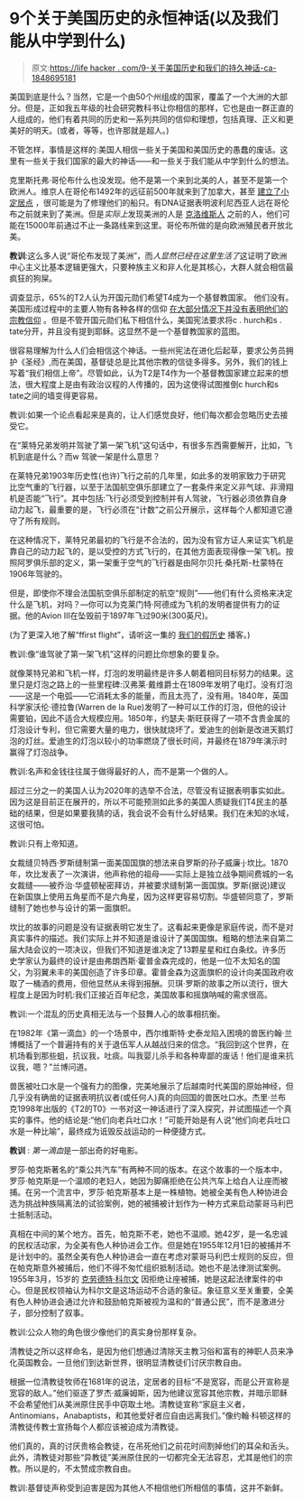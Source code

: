 # 9个关于美国历史的永恒神话(以及我们能从中学到什么)

> 原文:[https://life hacker . com/9-关于美国历史和我们的持久神话-ca-1848695181](https://lifehacker.com/9-enduring-myths-about-american-history-and-what-we-ca-1848695181)

美国到底是什么？当然，它是一个由50个州组成的国家，覆盖了一个大洲的大部分。但是，正如我五年级的社会研究教科书让你相信的那样，它也是由一群正直的人组成的，他们有着共同的历史和一系列共同的信仰和理想，包括真理、正义和更美好的明天。(或者，等等，也许那就是超人。)

不管怎样，事情是这样的:美国人相信一些关于美国和美国历史的愚蠢的废话。这里有一些关于我们国家的最大的神话——和一些关于我们能从中学到什么的想法。

克里斯托弗·哥伦布什么也没发现。他不是第一个来到北美的人，甚至不是第一个欧洲人。维京人在哥伦布1492年的远征前500年就来到了加拿大，甚至 [建立了小定居点](https://whc.unesco.org/en/list/4/) ，很可能是为了修理他们的船只。有DNA证据表明波利尼西亚人远在哥伦布之前就来到了美洲。但是*实际上*发现美洲的人是 [克洛维斯人](https://www.nationalgeographic.com/science/article/native-people-americans-clovis-news) 之前的人，他们可能在15000年前通过不止一条路线来到这里。哥伦布所做的是向欧洲殖民者开放北美。

**教训**:这么多人说“哥伦布发现了美洲”，而*人显然已经在这里生活了*这证明了欧洲中心主义比基本逻辑更强大，只要种族主义和非人化是其核心，大群人就会相信最疯狂的狗屎。

调查显示，65%的T2人认为开国元勋们希望T4成为一个基督教国家。 他们没有。美国形成过程中的主要人物有各种各样的信仰 [在大部分情况下并没有表明他们的宗教信仰](https://allthatsinteresting.com/founding-fathers-religion) 。但是不管开国元勋们私下相信什么，美国宪法要求将c . hurch和s . tate分开，并且没有提到耶稣。这显然不是一个基督教国家的蓝图。

很容易理解为什么人们会相信这个神话。一些州宪法在进化后起草，要求公务员拥护《圣经》,而在美国，基督徒总是比其他宗教的信徒多得多。另外，我们的钱上写着“我们相信上帝”。尽管如此，认为T2是T4作为一个基督教国家建立起来的想法，很大程度上是由有政治议程的人传播的，因为这使得试图推倒c hurch和s tate之间的墙变得更容易。

教训:如果一个论点看起来是真的，让人们感觉良好，他们每次都会忽略历史去接受它。

在“莱特兄弟发明并驾驶了第一架飞机”这句话中，有很多东西需要解开，比如，飞机到底是什么？而w 驾驶一架是什么意思？

在莱特兄弟1903年历史性(也许)飞行之前的几年里，如此多的发明家致力于研究比空气重的飞行器，以至于法国航空俱乐部建立了一套条件来定义非气球、非滑翔机是否能“飞行”。其中包括:飞行必须受到控制并有人驾驶，飞行器必须依靠自身动力起飞，最重要的是，飞行必须在“计数”之前公开展示，这样每个人都知道它遵守了所有规则。

在这种情况下，莱特兄弟最初的飞行是不合法的，因为没有官方证人来证实飞机是靠自己的动力起飞的，是以受控的方式飞行的，在其他方面表现得像一架飞机。按照阿罗俱乐部的定义，第一架重于空气的飞行器是由阿尔贝托·桑托斯-杜蒙特在1906年驾驶的。

但是，即使你不理会法国航空俱乐部制定的航空“规则”——他们有什么资格来决定什么是飞机，对吗？—你可以为克莱门特·阿德成为飞机的发明者提供有力的证据。他的Avion III在坠毁前于1897年飞过90米(300英尺)。

(为了更深入地了解“ffirst flight”，请听这一集的 [我们的假历史](https://ourfakehistory.com/index.php/season-7/episode-146-who-was-first-in-flight-part-i/) 播客。)

教训:像“谁驾驶了第一架飞机”这样的问题比你想象的要复杂。

就像莱特兄弟和飞机一样，灯泡的发明最终是许多人朝着相同目标努力的结果。这里只是灯泡之路上的一些里程碑:汉弗莱·戴维爵士在1809年发明了电灯。没有灯泡——这是一个电弧——它消耗太多的能量，而且太亮了，没有用。1840年，英国科学家沃伦·德拉鲁(Warren de la Rue)发明了一种可以工作的灯泡，但他的设计需要铂，因此不适合大规模应用。1850年，约瑟夫·斯旺获得了一项不含贵金属的灯泡设计专利，但它需要大量的电力，很快就烧坏了。爱迪生的创新是改进天鹅灯泡的灯丝。爱迪生的灯泡以较小的功率燃烧了很长时间，并最终在1879年演示时赢得了灯泡战争。

教训:名声和金钱往往属于做得最好的人，而不是第一个做的人。

超过三分之一的美国人认为2020年的选举不合法，尽管没有证据表明事实如此。因为这是目前正在展开的，所以不可能预测如此多的美国人质疑我们T4民主的基础的结果，但是如果要我猜的话，我会说不会有什么好结果。我们在未知的水域，这很可怕。

教训:只有上帝知道。

女裁缝贝特西·罗斯缝制第一面美国国旗的想法来自罗斯的孙子威廉·j·坎比。1870年，坎比发表了一次演讲，他声称他的祖母——实际上是独立战争期间费城的一名女裁缝——被乔治·华盛顿秘密拜访，并被要求缝制第一面国旗。罗斯(据说)建议在新国旗上使用五角星而不是六角星，因为这样更容易切割。华盛顿同意了，罗斯缝制了她也参与设计的第一面旗帜。

坎比的故事的问题是没有证据表明它发生了。这看起来更像是家庭传说，而不是对真实事件的描述。我们实际上并不知道是谁设计了美国国旗。粗略的想法来自第二届大陆会议的一项决议，但我们不知道是谁决定了13颗星星和红白条纹。许多历史学家认为最终的设计是由弗朗西斯·霍普金森完成的，他是一位不太知名的国父，为羽翼未丰的美国创造了许多印章。霍普金森为这面旗帜的设计向美国政府收取了一桶酒的费用，但他显然从未得到报酬。贝琪·罗斯的故事之所以流行，很大程度上是因为时机:我们正接近百年纪念，美国故事和摇旗呐喊的需求很高。

教训:一个混乱的历史真相无法与一个鼓舞人心的故事相抗衡。

在1982年《第一滴血》的一个场景中，西尔维斯特·史泰龙陷入困境的兽医约翰·兰博概括了一个普遍持有的关于退伍军人从越战归来的信念。“我回到这个世界，在机场看到那些蛆，抗议我，吐痰。叫我婴儿杀手和各种卑鄙的废话！他们是谁来抗议我，嗯？”兰博问道。

兽医被吐口水是一个强有力的图像，完美地展示了后越南时代美国的原始神经，但几乎没有确凿的证据表明抗议者(或任何人)真的向回国的兽医吐口水。杰里·兰布克1998年出版的《T2的T0》一书对这一神话进行了深入探究，并试图描述一个真实的事件。他的结论是:“他们向老兵吐口水！”可能开始是有人说“他们向老兵吐口水是一种比喻”，最终成为诋毁反战运动的一种便捷方式。

**教训** : *第一滴血*是一部出奇的好电影。

罗莎·帕克斯著名的“乘公共汽车”有两种不同的版本。在这个故事的一个版本中，罗莎·帕克斯是一个温顺的老妇人，她因为脚痛拒绝在公共汽车上给白人让座而被捕。在另一个流言中，罗莎·帕克斯基本上是一株植物。她被全美有色人种协进会选为挑战种族隔离法的试验案例，她的被捕被计划作为一种方式来启动蒙哥马利巴士抵制活动。

真相在中间的某个地方。首先，帕克斯不老，她也不温顺。她42岁，是一名忠诚的民权活动家，为全美有色人种协进会工作。但是她在1955年12月1日的被捕并不是计划中的。虽然全美有色人种协进会一直在考虑对蒙哥马利巴士规则的反应，但在帕克斯意外被捕后，他们不得不匆忙组织抵制活动。她也不是法律测试案例。1955年3月，15岁的 [克劳德特·科尔文](https://www.npr.org/2009/03/15/101719889/before-rosa-parks-there-was-claudette-colvin) 因拒绝让座被捕，她是这起法律案件的中心。但是民权领袖认为科尔文是这场运动不合适的象征。象征意义至关重要，全美有色人种协进会通过允许和鼓励帕克斯被视为温和的“普通公民”，而不是激进分子，部分控制了叙事。

教训:公众人物的角色很少像他们的真实身份那样复杂。

清教徒之所以这样命名，是因为他们想通过清除天主教习俗和富有的神职人员来净化英国教会。一旦他们到达新世界，很明显清教徒们讨厌宗教自由。

根据一位清教徒牧师在1681年的说法，定居者的目标“不是宽容，而是公开宣称是宽容的敌人。”他们驱逐了罗杰·威廉姆斯，因为他建议宽容其他宗教，并暗示耶稣不会希望他们从美洲原住民手中窃取土地。清教徒宣称“家庭主义者，Antinomians，Anabaptists，和其他爱好者应自由远离我们。”像约翰·科顿这样的清教徒传教士宣扬每个人都应该被迫成为清教徒。

他们真的，真的讨厌贵格会教徒，在吊死他们之前花时间割掉他们的耳朵和舌头。此外，清教徒对那些“异教徒”美洲原住民的一切都完全无法容忍，尤其是他们的宗教。所以是的，不太赞成宗教自由。

教训:基督徒声称受到迫害是因为其他人不相信他们所相信的事情，这并不新鲜。